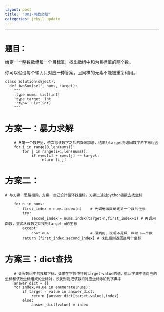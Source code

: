 ```yaml
---
layout: post
title:  "001-两数之和"
categories: jekyll update
---
```

_______________________________________________________________________________
# `题目：`
给定一个整数数组和一个目标值，找出数组中和为目标值的两个数。

你可以假设每个输入只对应一种答案，且同样的元素不能被重复利用。

    class Solution(object):
      def twoSum(self, nums, target):
        """
        :type nums: List[int]
        :type target: int
        :rtype: List[int]
        """

# 方案一：暴力求解
        # 从第一个数开始，依次与该数字之后的数做加法，结果为target则返回数字的下标组合
        for i in range(0,len(nums)):            
            for j in range(i+1,len(nums)):       
                if nums[i] + nums[j] == target: 
                    return [i,j]                 

# 方案二：
  
    # 与方案一思路相同，方案一自己设计循环找坐标，方案二通过python函数去找坐标
        
        for n in nums:                     
            first_index = nums.index(n)    # 先调用函数确定第一个数的坐标
            try:
                second_index = nums.index(target-n,first_index+1) # 再调用函数，尝试从该数之后找到target-n的坐标
            except:
                continue                   # 没找到，说明不是解，继续下一个数
            return [first_index,second_index] # 找到后则返回这两个坐标

# 方案三：dict查找
        # 遍历数组中的数和下标，如果在字典中找到target-value的值，返回字典中值对应的坐标和该数坐标组成的坐标对，没找到则把该数和对应坐标添加到字典中
        answer_dict = {}                          
        for index,value in enumerate(nums):    
            if target - value in answer_dict:  
                return [answer_dict[target-value],index] 
            else:
                answer_dict[value] = index     